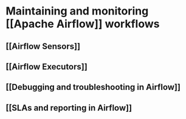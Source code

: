 # Maintaining and monitoring [[Apache Airflow]] workflows
## [[Airflow Sensors]]
## [[Airflow Executors]]
## [[Debugging and troubleshooting in Airflow]]
## [[SLAs and reporting in Airflow]]